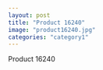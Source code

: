 ```yaml
---
layout: post
title: "Product 16240"
image: "product16240.jpg"
categories: "category1"
---
```

Product 16240
